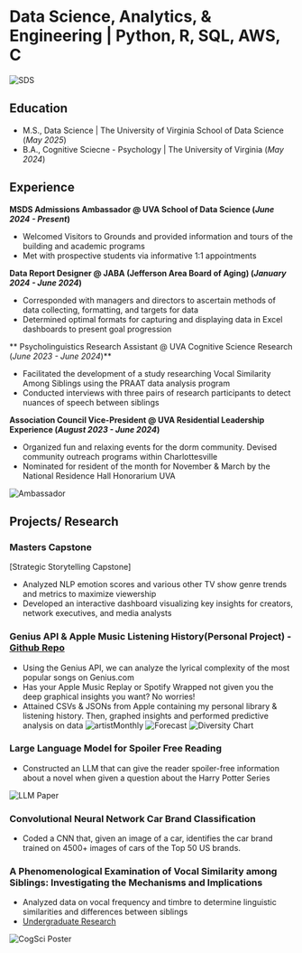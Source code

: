 # Data Science, Analytics, & Engineering  | Python, R, SQL, AWS, C
![SDS](/assets/SDSVLogo.png)

## Education
- M.S., Data Science	| The University of Virginia School of Data Science (_May 2025_)
- B.A., Cognitive Sciecne - Psychology | The University of Virginia (_May 2024_)

## Experience
**MSDS Admissions Ambassador @ UVA School of Data Science (_June 2024 - Present_)**
- Welcomed Visitors to Grounds and provided information and tours of the building and academic programs
- Met with prospective students via informative 1:1 appointments

**Data Report Designer @ JABA (Jefferson Area Board of Aging) (_January 2024 - June 2024_)**
- Corresponded with managers and directors to ascertain methods of data collecting, formatting, and targets for data
- Determined optimal formats for capturing and displaying data in Excel dashboards to present goal progression

** Psycholinguistics Research Assistant @ UVA Cognitive Science Research (_June 2023 - June 2024_)**
- Facilitated the development of a study researching Vocal Similarity Among Siblings using the PRAAT data analysis program
- Conducted interviews with three pairs of research participants to detect nuances of speech between siblings

**Association Council Vice-President @ UVA Residential Leadership Experience (_August 2023 - June 2024_)**
- Organized fun and relaxing events for the dorm community. Devised community outreach programs within Charlottesville
- Nominated for resident of the month for November & March by the National Residence Hall Honorarium UVA

 ![Ambassador](/assets/bsdsO.JPEG)

## Projects/ Research
### Masters Capstone
[Strategic Storytelling Capstone]
- Analyzed NLP emotion scores and various other TV show genre trends and metrics to maximize viewership
- Developed an interactive dashboard visualizing key insights for creators, network executives, and media analysts
### Genius API & Apple Music Listening History(Personal Project) - [Github Repo](https://github.com/kurt-jr/Genius)
- Using the Genius API, we can analyze the lyrical complexity of the most popular songs on Genius.com
- Has your Apple Music Replay or Spotify Wrapped not given you the deep graphical insights you want? No worries!
- Attained CSVs & JSONs from Apple containing my personal library & listening history. Then, graphed insights and performed predictive analysis on data
  ![artistMonthly](/assets/artistMonthly.png) ![Forecast](/assets/forecast.png) ![Diversity Chart](/assets/diversityChart.png)

### Large Language Model for Spoiler Free Reading 
- Constructed an LLM that can give the reader spoiler-free information about a novel when given a question about the Harry Potter Series

![LLM Paper](/assets/Spoiler_FreeLLMs.png)
### Convolutional Neural Network Car Brand Classification 
- Coded a CNN that, given an image of a car, identifies the car brand trained on 4500+ images of cars of the Top 50 US brands.

### A Phenomenological Examination of Vocal Similarity among Siblings: Investigating the Mechanisms and Implications
- Analyzed data on vocal frequency and timbre to determine linguistic similarities and differences between siblings
- [Undergraduate Research](https://ftl4n1.wixsite.com/lonckelab/vocal-similarity-among-siblings)
  
![CogSci Poster](/assets/poster.png)
